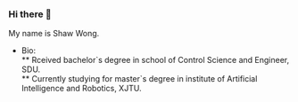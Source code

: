 ### Hi there 👋

My name is Shaw Wong.<br>
* Bio:<br>
** Rceived bachelor\`s degree in school of Control Science and Engineer, SDU.<br>
** Currently studying for master\`s degree in institute of Artificial Intelligence and Robotics, XJTU.<br>
